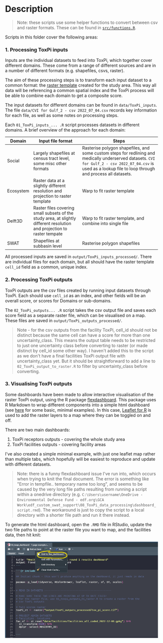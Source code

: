 # Description

> Note: these scripts use some helper functions to convert between csv and raster formats. These can be found in [`src/functions.R`](/src/functions.R).

Scripts in this folder cover the following areas:

### 1. Processing ToxPi inputs

Inputs are the individual datasets to feed into ToxPi, which together cover different domains. These come from a range of different sources and are in a number of different formats (e.g. shapefiles, csvs, raster).

The aim of these processing steps is to transform each input dataset to a common format: the [raster template](../02_geo_raster_template/) created for the study area. This way all data will be referencing a common spatial index and the ToxPi process will be able to combine each domain to get a composite score.

The input datasets for different domains can be found in `data/ToxPi_inputs`. The file `data/CVI for Gulf_2 - csv 2022_07_04.csv` records key information for each file, as well as some notes on processing steps.

Each `01_ToxPi_inputs_... .R` script processes datasets in different domains. A brief overview of the approach for each domain:

| Domain | Input file format | Steps |
| --- | --- | --- |
| Social | Largely shapefiles at census tract level, some misc other formats | Rasterise polygon shapefiles, and some custom steps for redlining and medically underserved datasets.  `CVI for Gulf_2 - csv 2022_07_04.csv` is used as a lookup file to loop through and process all datasets. |
| Ecosystem | Raster data at a slightly different resolution and projection to raster template | Warp to fit raster template |
| Delft3D | Raster files covering small subsets of the study area, at slightly different resolution and projection to raster tempate | Warp to fit raster template, and combine into single file |
| SWAT | Shapefiles at subbasin level | Rasterise polygon shapefiles |

All processed inputs are saved in `output/ToxPi_inputs_processed/`. There are individual files for each domain, but all should have the raster template `cell_id` field as a common, unique index.

### 2. Processing ToxPi outputs

ToxPi outputs are the csv files created by running input datasets through ToxPi. Each should use `cell_id` as an index, and other fields will be an overall score, or scores for Domains or sub-domains.

The `02_ToxPi_outputs... .R` script takes the csv output file and saves each score field as a separate raster file, which can be visualised on a map. These files are saved in `output/ToxPi_outputs_processed/`.

> Note - for the csv outputs from the facility ToxPi, cell_id should not be distinct because the same cell can have a score for more than one uncertainty_class. This means the output table needs to be restricted to just one uncertainty class before converting to raster (or made distinct by cell_id some other way). I haven't added this to the script as we don't have a final facilities ToxPi output file with uncertainty_class yet. But it should be straightforward to add a line to `02_ToxPi_output_to_raster.R` to filter by uncertainty_class before converting.


### 3. Visualising ToxPi outputs

Some dashboards have been made to allow interactive visualisation of the raster ToxPi output, using the R package [flexdashboard](https://rstudio.github.io/flexdashboard/). This package uses R Markdown to wrap different components into a simple html dashboard (see [here](https://rstudio.github.io/flexdashboard/articles/flexdashboard.html) for some basic, minimal examples). In this case, [Leaflet for R](https://rstudio.github.io/leaflet/) is used to add the raster layers to a map where they can be toggled on and off.

There are two main dashboards:

1. ToxPi receptors outputs - covering the whole study area
2. ToxPi facilities outputs - covering facility areas

I've also created a simple minimal example, with just one leaflet map rather than multiple tabs, which hopefully will be easiest to reproduce and update with different datasets.

> Note: there is a funny flexdashboard issue I've run into, which occurs when trying to knit the final document. The error is something like "Error in tempfile.. temporary name too long", and seems to be caused by the very long file paths resulting from running a script within a onedrive directory (e.g. `C:\Users\username\OneDrive - Environmental Defense Fund - edf.org\GCA Work\edf_custom_swat_support\08_ToxPi_data_processing\dashboard_script.rmd`). The workaround is just to copy the script to a local directory with a shorter file path and run it there instead.

To generate the html dashboard, open the `.RMD` file in RStudio, update the two file paths to point at the raster file you want to map, and the facilities data, then hit knit:

![Rmd knit screengrab](figs/screengrab%20-%20knit%20flexdashboard.png)